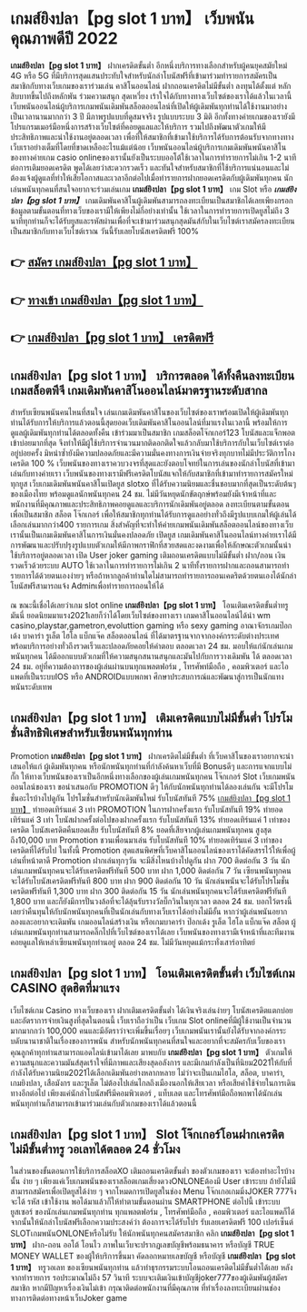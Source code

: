 # เกมส์ยิงปลา【pg slot 1 บาท】  เว็บพนันคุณภาพดีปี 2022

**เกมส์ยิงปลา【pg slot 1 บาท】** ฝากเครดิตขั้นต่ำ  อีกหนึ่งบริการทางเลือกสำหรับผู้คนยุคสมัยใหม่ 4G หรือ 5G ที่มีบริการสุดแสนประทับใจสำหรับนักล่าโบนัสฟรีที่เข้ามาร่วมทำรายการสมัครเป็นสมาชิกกับทางเว็บเกมของเราร่วมเล่น คาสิโนออนไลน์ ฝากถอนเครดิตไม่มีขั้นต่ำ ลงทุนได้ตั้งแต่ หลักสิบบาทขึ้นไปถึงหลักพัน ร่วมความสนุก สุดเหวี่ยง เร้าใจได้กับทางทางเว็บไซต์ของเราได้แล้วในเวลานี้เว็บพนันออนไลน์ผู้บริการเกมพนันเดิมพันสล็อตออนไลน์ที่เปิดให้ผู้เดิมพันทุกท่านได้ใช้งานมาอย่างเป็นเวลานานมากกว่า 3 ปี มีภาพรูปแบบที่ดูสมจจริง รูปแบบระบบ 3 มิติ
อีกทั้งทางค่ายเกมของเรายังมี โปรแกรมเมอร์มือหนึ่งการสร้างเว็บไซต์ที่คอยดูแลและให้บริการ  รวมไปถึงพัฒนาตัวเกมให้มีประสิทธิภาพและน่าใช้งานอยู่ตลอดเวลา เพื่อที่ให้สมาชิกที่เข้ามาใช้บริการได้รับการต้อนรับจากทางทางเว็บเราอย่างเต็มที่โดยที่ขาดเหลืออะไรแม้แต่น้อย เว็บพนันออนไลน์ผู้บริการเกมเดิมพันพนันคาสิโนของทางค่ายเกม casio onlineของเรานั้นยังเป็นระบบออโต้ใช้เวลาในการทำรายการไม่เกิน 1-2 นาที ต่อการเติมยอดเครดิต พูดได้เลยว่าสะดวกรวดเร็ว และทันใจสำหรับสมาชิกที่ใช้บริการแน่นอนและไม่ต้องแจ้งผู้ดูแลที่ทำให้เสียโอกาสและเวลาอีกต่อไปเมื่อทำรายการฝากยอดเครดิตกับผู้เดิมพันทุกคน
นักเล่นพนันทุกคนที่สนใจอยากจะร่วมเล่นเกม **เกมส์ยิงปลา【pg slot 1 บาท】** เกม Slot  หรือ ***เกมส์ยิงปลา【pg slot 1 บาท】*** เกมเดิมพันคาสิโนผู้เดิมพันสามารถลงทะเบียนเป็นสมาชิกได้เลยเพียงกรอกข้อมูลตามขั้นตอนที่ทางเว็บของเรามีให้เพียงไม่กี่อย่างเท่านั้น ใช้เวลาในการทำรายการเปิดยูสไม่ถึง 3 นาทีทุกท่านก็จะได้รับยูสและรหัสผ่านเพื่อที่จะเข้ามาร่วมสนุกสุดมันส์กับในเว็บไซต์เราสมัครลงทะเบียนเป็นสมาชิกกับทางเว็บไซต์เราณ วันนี้รับเลยโบนัสเครดิตฟรี 100%

## 👉 [สมัคร เกมส์ยิงปลา【pg slot 1 บาท】](https://archa888.com/)
## 👉 [ทางเข้า เกมส์ยิงปลา【pg slot 1 บาท】](https://archa888.com/)
## 👉 [เกมส์ยิงปลา【pg slot 1 บาท】 เครดิตฟรี](https://archa888.com/)

## เกมส์ยิงปลา【pg slot 1 บาท】 บริการตลอด ได้ทั้งคืนลงทะเบียน เกมสล็อตพีจี เกมเดิมพันคาสิโนออนไลน์มาตรฐานระดับสากล

สำหรับเซียนพนันคนไหนที่สนใจ เล่นเกมเดิมพันคาสิโนของเว็บไซต์ของเราพร้อมเปิดให้ผู้เดิมพันทุกท่านได้รับการให้บริการแล้วตอนนี้สุดยอดเว็บเดิมพันคาสิโนออนไลน์ที่มาแรงในเวลานี้ พร้อมให้การดูแลผู้เดิมพันทุกท่านได้ตลอดทั้งคืน เข้าร่วมมาเป็นสมาชิก เกมสล็อตโจ๊กเกอร์123 โบนัสและแจ็กพอตเข้าบ่อยมากที่สุด จึงทำให้มีผู้ใช้บริการจำนวนมากติดอกติดใจแล้วกลับมาใช้บริการกับในเว็บไซต์เราต่ออยู่บ่อยครั้ง มิหนำซ้ำยังมีความปลอดภัยและมีความมั่นคงทางการเงินจ่ายจริงทุกบาทไม่มีประวัติการโกงเครดิต 100 % เว็บพนันของทางเราควบวงจรที่สุดและยังตอบโจทย์ในการเล่นของนักล่าโบนัสที่เข้ามาเล่นกับทางค่ายเรา
เว็บพนันของทางเรามีฟรีเครดิตโบนัสแจกให้กับสมาชิกที่เข้ามาทำรายการสมัครใหม่ทุกยูส เว็บเกมเดิมพันพนันคาสิโนเปิดยูส slotxo ที่ได้รับความนิยมและชื่นชอบมากที่สุดเป็นระดับต้นๆของเมืองไทย พร้อมดูแลนักพนันทุกคน 24 ชม. ไม่มีวันหยุดนักขัตฤกษ์พร้อมยังมีเจ้าหน้าที่และพนักงานที่มีคุณภาพและประสิทธิภาพคอยดูแลและบริการนักเดิมพันอยู่ตลอด ลงทะเบียนตามขั้นตอนเพื่อเป็นสมาชิก สล็อต โจ๊กเกอร์ เพื่อให้สมาชิกทุกท่านได้รับการดูแลอย่างทั่วถึงมีรูปแบบเกมให้ผู้เล่นได้เลือกเล่นมากกว่า400 รายการเกม
สิ่งสำคัญที่จะทำให้ค่ายเกมพนันเดิมพันสล็อตออนไลน์ของทางเว็บเรานั้นเป็นเกมเดิมพันคาสิโนการเงินมั่นคงปลอดภัย เปิดยูส  เกมเดิมพันคาสิโนออนไลน์ทางค่ายเราได้มีการพัฒนาและปรับปรุงรูปแบบตัวเกมให้มีภาพกราฟิกที่สวยสดและงดงามเพื่อให้ลักษณะตัวเกมนั้นน่าใช้บริการอยู่ตลอดเวลา เปิด User joker gaming เติมถอนเครดิตแบบไม่มีขั้นต่ำ ฝาก/ถอน เงินรวดเร็วด้วยระบบ AUTO ใช้เวลาในการทำรายการไม่เกิน 2 นาทีทั้งรายการฝากและถอนสามารถทำรายการได้ด้วยตนเองง่ายๆ หรือถ้าหากลูกค้าท่านใดไม่สามารถทำรายการถอนเคดริตด้วยตนเองได้นักล่าโบนัสฟรีสามารถแจ้ง Adminเพื่อทำรายการถอนให้ได้

ณ ขณะนี้เชื่อได้เลยว่าเกม slot online **เกมส์ยิงปลา【pg slot 1 บาท】** โอนเติมเครดิตขั้นต่ำทรู มันนี่ ยอดนิยมมาแรง2021เลยก็ว่าได้โดยเว็บไซต์ของทางเรา เกมคาสิโนออนไลน์ได้นำ  wm casino,playstar,gametron,evoluttion gaming หรือ sexy gaming อาณาจักรเกมป๊อกเด้ง บาคาร่า รูเล็ต ไฮโล แบ็กแจ๊ค สล็อตออนไลน์ ที่ได้มาตรฐานจากจากองค์กรระดับต่างประเทศ พร้อมบริการอย่างทั่วถึงรวดเร็วและปลอดภัยคอยให้คำตอบ ตลอดเวลา 24 ชม. มอบให้แก่นักเล่นเกมพนันทุกคน ได้มีออกแบบตัวเกมที่ให้ความสนุกสนานสนุกและมันไปกับการวางเดิมพัน ได้ ตลอดเวลา 24 ชม. อยู่ที่ความต้องการของผู้เล่นผ่านบนทุกแพลตฟอร์ม , โทรศัพท์มือถือ , คอมพิวเตอร์ และไอแพดที่เป็นระบบIOS หรือ ANDROIDแบบพกพา ศึกษาประสบการณ์และพัฒนาสู่การเป็นนักแทงพนันระดับเทพ

## เกมส์ยิงปลา【pg slot 1 บาท】 เติมเครดิตแบบไม่มีขั้นต่ำ โปรโมชั่นสิทธิพิเศษสำหรับเซียนพนันทุกท่าน

 Promotion  **เกมส์ยิงปลา【pg slot 1 บาท】** ฝากเครดิตไม่มีขั้นต่ำ ที่เว็บคาสิโนของเราอยากจะนำเสนอให้แก่  ผู้เดิมพันทุกคน หรือนักพนันทุกท่านที่กำลังค้นหาเว็บที่มี Bonusดีๆ และการแจกแบบไม่กั๊ก ให้ทางเว็บพนันของเราเป็นอีกหนึ่งทางเลือกของผู้เล่นเกมพนันทุกคน โจ๊กเกอร์ Slot เว็บเกมพนันออนไลน์ของเรา ขอนำเสนอกับ PROMOTION ดีๆ ให้กับนักพนันทุกท่านได้ลองเล่นกัน จะมีโปรโมชั่นอะไรบ้างไปดูกัน
โปรโมชั่นสำหรับนักเดิมพันใหม่ รับโบนัสทันที 75% [เกมส์ยิงปลา【pg slot 1 บาท】](https://archa888.com/) ทำยอดเทิร์นแค่ 3 เท่า
 PROMOTION ในการฝากครั้งแรก รับโบนัสทันที 19% ทำยอดเทิร์นแค่ 3 เท่า
โบนัสฝากครั้งต่อไปของฝากครั้งแรก รับโบนัสทันที 13% ทำยอดเทิร์นแค่ 1 เท่าของเครดิต
โบนัสเครดิตคืนยอดเสีย รับโบนัสทันที 8% ยอดที่เสียจากผู้เล่นเกมพนันทุกคน สูงสุดถึง10,000 บาท
 Promotion ชวนเพื่อนมาเล่น รับโบนัสทันที 10% ทำยอดเทิร์นแค่ 3 เท่าของเครดิตที่ได้รับไป
ในทั้งนี้ Promotion สุดแสนพิศษที่เว็บคาสิโนออนไลน์ของเราได้คัดสรรไว้ให้เพื่อผู้เล่นที่หน้าตาดี  Promotion ฝากเล่นทุกๆวัน จะมีสิ่งไหนบ้างไปดูกัน
ฝาก 700 ติดต่อกัน 3 วัน นักเล่นเกมพนันทุกคนจะได้รับเครดิตฟรีทันที 500 บาท
ฝาก 1,000 ติดต่อกัน 7 วัน เซียนพนันทุกคนจะได้รับโบนัสเครดิตฟรีทันที 800 บาท
ฝาก 900 ติดต่อกัน 10 วัน นักเล่นพนันจะได้รับโปรโมชั่นเครดิตฟรีทันที 1,300 บาท
ฝาก 300 ติดต่อกัน 15 วัน นักเล่นพนันทุกคนจะได้รับเครดิตฟรีทันที 1,800 บาท
และก็ยังมีการปั่นวงล้อที่จะได้ลุ้นรับรางวัลบิ๊กวินในทุกเวลา ตลอด 24 ชม. บอกไว้ตรงนี้เลยว่าคืนทุนให้กับนักพนันทุกคนที่เป็นนักเล่นกับทางเว็บเราได้อย่างไม่มีอั้น หากว่าผู้เล่นพนันอยากลองและอยากจะเดิมพัน เกมออนไลน์สร้างเงิน หรือเกมบาคาร่า ป๊อกเด้ง รูเล็ต ไฮโล แบ็กแจ๊ค สล็อต ผู้เล่นเกมพนันทุกท่านสามารถคลิ๊กไปที่เว็บไซต์ของเราได้เลย เว็บพนันของทางเรามีเจ้าหน้าที่และทีมงานคอยดูแลให้เหล่าเซียนพนันทุกท่านอยู่ ตลอด 24 ชม. ไม่มีวันหยุดแม้กระทั่งเสาร์อาทิตย์

## เกมส์ยิงปลา【pg slot 1 บาท】 โอนเติมเครดิตขั้นต่ำ  เว็บไซต์เกม CASINO สุดฮิตที่มาแรง

เว็บไซต์เกม Casino ทางเว็บของเรา ฝากเติมเครดิตขั้นต่ำ ได้เงินจริงเล่นง่ายๆ โบนัสเครดิตแตกบ่อยและอัตราการจ่ายเงินสูงที่สุดในตอนนี้ เว็บเราถือว่าเป็น เว็บเกม Slot onlineที่มีผู้ใช้งานเป็นจำนวนมากมากกว่า 100,000 คนและมีอัตราว่าจะเพิ่มขึ้นเรื่อยๆ เว็บเกมพนันเรานั้นยังได้รับจากองค์กรระบดับนานาชาติในเรื่องของการพนัน สำหรับนักพนันทุกคนที่สนใจและอยากที่จะสมัครกับเว็บของเรา คุณลูกค้าทุกท่านสามารถแอดไลน์เข้ามาได้เลย
	มาพบกับ **เกมส์ยิงปลา【pg slot 1 บาท】** ตัวเกมให้ความสนุกและความมันส์สุดเร้าใจที่มีภาพและเสียงสุดอลังการ และมีเกมกำลังเป็นที่นิยม2021ให้กับที่กำลังได้รับความนิยม2021ได้เลือกเดิมพันอย่างหลากหลาย  ไม่ว่าจะเป็นเกมไฮโล, สล็อต, บาคาร่า, เกมยิงปลา, เสือมังกร และรูเล็ต ไม่ต้องไปเล่นไกลถึงเมืองนอกให้เสียเวลา หรือเสียค่าใช้จ่ายในการเดินทางอีกต่อไป เพียงแค่นักล่าโบนัสฟรีมีคอมพิวเตอร์ , แท็บเลต และโทรศัพท์มือถือพกพาได้นักเล่นพนันทุกท่านก็สามารถเข้ามาร่วมเล่นกับตัวเกมของเราได้แล้วตอนนี้

## เกมส์ยิงปลา【pg slot 1 บาท】 Slot โจ๊กเกอร์โอนฝากเครดิตไม่มีขั้นต่ำทรู วอเลทได้ตลอด 24 ชั่วโมง

ในส่วนของขั้นตอนการใช้บริการสล็อตXO เติมถอนเครดิตขั้นต่ำ ของตัวเกมของเรา จะต้องทำอะไรบ้างนั้น ง่าย ๆ เพียงแค่เว็บเกมพนันของเราสล็อตเกมเสี่ยงดวงONLONEต้องมี User เข้าระบบ ถ้ายังไม่มีสามารถสมัครเพื่อเปิดยูสได้ง่าย ๆ จากโหมดการเปิดยูสในช่อง Menu โจ๊กเกอเกมมิ่งJOKER 777จึงจะได้ รหัส เข้าใช้งาน พอได้มาแล้วก็ให้ทำตามขั้นตอนผ่าน SMARTPHONE ต่อไปนี้
เข้าระบบ ยูสเซอร์  ของนักเล่นเกมพนันทุกท่าน ทุกแพลตฟอร์ม , โทรศัพท์มือถือ , คอมพิวเตอร์ และไอแพดก็ได้
จากนั้นให้นักล่าโบนัสฟรีเลือกความประสงค์ว่า ต้องการจะได้รับโปร รับเลยเครดิตฟรี 100 เปอร์เซ็นต์ SLOTเกมพนันONLONEหรือไม่รับ
ให้นักพนันทุกคนสมัครสมาชิก คลิก **เกมส์ยิงปลา【pg slot 1 บาท】** ฝาก-ถอน ออโต้ โอนไว ภาพในเว็บจะปรากฏเลขบัญชีพร้อมธนาคาร หรือบัญชี TRUE MONEY WALLET ของผู้ให้บริการขึ้นมา
คัดลอกหมายเลขบัญชี หรือบัญชี **เกมส์ยิงปลา【pg slot 1 บาท】** ทรูวอเลท ของเซียนพนันทุกท่าน แล้วทำธุรกรรมระบบโอนถอนเครดิตไม่มีขั้นต่ำได้เลย
หลังจากทำรายการ รอประมาณไม่ถึง 57 วินาที ระบบจะเติมเงินเข้าบัญชีjoker777ของผู้เดิมพันผู้สมัครสมาชิก
หากมีปัญหาเรื่องเงินไม่เข้า กรุณาติดต่อพนักงานที่มีคุณภาพ ที่ทำเรื่องลงทะเบียนผ่านช่องทางการติดต่อทางหน้าเว็บJoker game


